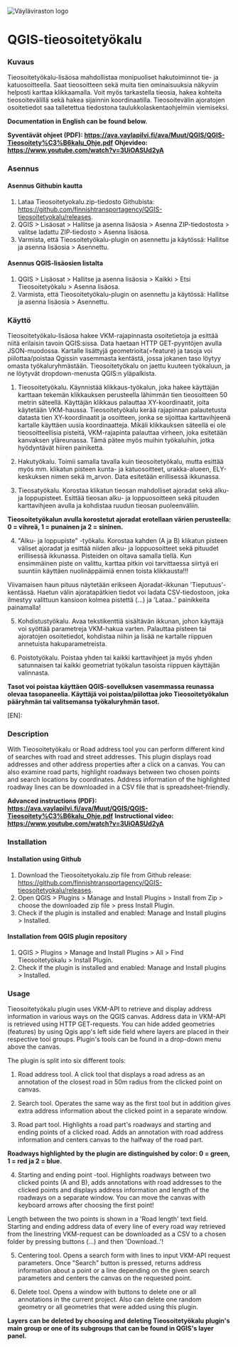 ![Väyläviraston logo](https://vayla.fi/documents/25230764/35412219/vayla_sivussa_fi_sv_rgb.png)
# QGIS-tieosoitetyökalu

### Kuvaus
Tieosoitetyökalu-lisäosa mahdollistaa monipuoliset hakutoiminnot tie- ja katuosoitteella.
Saat tieosoitteen sekä muita tien ominaisuuksia näkyviin helposti karttaa klikkaamalla.
Voit myös tarkastella tieosia, hakea kohteita tieosoitevälillä sekä hakea sijainnin koordinaatilla.
Tieosoitevälin ajoratojen osoitetiedot saa talletettua tiedostona taulukkolaskentaohjelmiin viemiseksi.

**Documentation in English can be found below.**

**Syventävät ohjeet (PDF): https://ava.vaylapilvi.fi/ava/Muut/QGIS/QGIS-Tieosoitety%C3%B6kalu_Ohje.pdf**
**Ohjevideo: https://www.youtube.com/watch?v=3UiOASUd2yA**

### Asennus
#### Asennus Githubin kautta
1. Lataa Tieosoitetyokalu.zip-tiedosto Githubista: https://github.com/finnishtransportagency/QGIS-tieosoitetyokalu/releases.
2. QGIS > Lisäosat > Hallitse ja asenna lisäosia > Asenna ZIP-tiedostosta > valitse ladattu ZIP-tiedosto > Asenna lisäosa.
3. Varmista, että Tieosoitetyökalu-plugin on asennettu ja käytössä: Hallitse ja asenna lisäosia > Asennettu.

#### Asennus QGIS-lisäosien listalta
1. QGIS > Lisäosat > Hallitse ja asenna lisäosia > Kaikki > Etsi Tieosoitetyökalu > Asenna lisäosa.
2. Varmista, että Tieosoitetyökalu-plugin on asennettu ja käytössä: Hallitse ja asenna lisäosia > Asennettu.

### Käyttö
Tieosoitetyökalu-lisäosa hakee VKM-rajapinnasta osoitetietoja ja esittää niitä erilaisin tavoin QGIS:sissa. Data haetaan HTTP GET-pyyntöjen avulla JSON-muodossa.
Kartalle lisättyjä geometrioita(=feature) ja tasoja voi piilottaa/poistaa Qgissin vasemmasta kentästä, jossa jokanen taso löytyy omasta työkaluryhmästään.
Tieosoitetyökalu on jaettu kuuteen työkaluun, ja ne löytyvät dropdown-menusta QGIS:n yläpalkista.

1. Tieosoitetyökalu. Käynnistää klikkaus-työkalun, joka hakee käyttäjän karttaan tekemän klikkauksen perusteella lähimmän tien tieosoitteen 50 metrin säteellä.
Käyttäjän klikkaus palauttaa XY-koordinaatit, joita käytetään VKM-haussa. Tieosoitetyökalu kerää rajapinnan palautetusta datasta tien XY-koordinaatit ja osoitteen, jonka se sijoittaa karttavihjeenä kartalle käyttäen uusia koordinaatteja. Mikäli klikkauksen säteellä ei ole tieosoitteellisia pisteitä, VKM-rajapinta palauttaa virheen, joka esitetään kanvaksen yläreunassa. Tämä pätee myös muihin työkaluihin, jotka hyödyntävät hiiren painiketta.

2. Hakutyökalu. Toimii samalla tavalla kuin tieosoitetyökalu, mutta esittää myös mm. klikatun pisteen kunta- ja katuosoitteet, urakka-alueen, ELY-keskuksen nimen sekä m_arvon. Data esitetään erillisessä ikkunassa.

3. Tieosatyökalu. Korostaa klikatun tieosan mahdolliset ajoradat sekä alku- ja loppupisteet. Esittää tieosan alku- ja loppuosoitteen sekä pituuden karttavihjeen avulla ja kohdistaa ruudun tieosan puoleenväliin.

**Tieosoitetyökalun avulla korostetut ajoradat erotellaan värien perusteella: 0 = vihreä, 1 = punainen ja 2 = sininen.**

4. "Alku- ja loppupiste" -työkalu. Korostaa kahden (A ja B) klikatun pisteen väliset ajoradat ja esittää niiden alku- ja loppuosoitteet sekä pituudet erillisessä ikkunassa. Pisteiden on oltava samalla tiellä. Kun ensimmäinen piste on valittu, karttaa pitkin voi tarvittaessa siirtyä eri suuntiin käyttäen nuolinäppäimiä ennen toista klikkausta!!!

Viivamaisen haun pituus näytetään erikseen Ajoradat-ikkunan 'Tieputuus'-kentässä.
Haetun välin ajoratapätkien tiedot voi ladata CSV-tiedostoon, joka ilmestyy valittuun kansioon kolmea pistettä (...) ja 'Lataa..' painikkeita painamalla!

5. Kohdistustyökalu. Avaa tekstikenttiä sisältävän ikkunan, johon käyttäjä voi syöttää parametreja VKM-hakua varten. Palauttaa pisteen tai ajoratojen osoitetiedot, kohdistaa niihin ja lisää ne kartalle riippuen annetuista hakuparametreista.

6. Poistotyökalu. Poistaa yhden tai kaikki karttavihjeet ja myös yhden satunnaisen tai kaikki geometriat työkalun tasoista riippuen käyttäjän valinnasta.

**Tasot voi poistaa käyttäen QGIS-sovelluksen vasemmassa reunassa olevaa tasopaneelia. Käyttäjä voi poistaa/piilottaa joko Tieosoitetyökalun pääryhmän tai valitsemansa työkaluryhmän tasot.**

[EN]:
### Description
With Tieosoitetyökalu or Road address tool you can perform different kind of searches with road and street addresses.
This plugin displays road addresses and other address properties after a click on a canvas.
You can also examine road parts, highlight roadways between two chosen points and search locations by coordinates.
Address information of the highlighted roadway lines can be downloaded in a CSV file that is spreadsheet-friendly.

**Advanced instructions (PDF): https://ava.vaylapilvi.fi/ava/Muut/QGIS/QGIS-Tieosoitety%C3%B6kalu_Ohje.pdf**
**Instructional video: https://www.youtube.com/watch?v=3UiOASUd2yA**

### Installation
#### Installation using Github
1. Download the Tieosoitetyokalu.zip file from Github release: https://github.com/finnishtransportagency/QGIS-tieosoitetyokalu/releases.
2. Open QGIS > Plugins > Manage and Install Plugins > Install from Zip > choose the downloaded zip file > press Install Plugin.
3. Check if the plugin is installed and enabled: Manage and Install plugins > Installed.

#### Installation from QGIS plugin repository
1. QGIS > Plugins > Manage and Install Plugins > All > Find Tieosoitetyökalu > Install Plugin.
2. Check if the plugin is installed and enabled: Manage and Install plugins > Installed.

### Usage
Tieosoitetyökalu plugin uses VKM-API to retrieve and display address information in various ways on the QGIS canvas. Address data in VKM-API is retrieved using HTTP GET-requests. You can hide added geometries (features) by using Qgis app's left side field where layers are placed in their respective tool groups.
Plugin's tools can be found in a drop-down menu above the canvas.

The plugin is split into six different tools:

1. Road address tool. A click tool that displays a road adress as an annotation of the closest road in 50m radius from the clicked point on canvas.

2. Search tool. Operates the same way as the first tool but in addition gives extra address information about the clicked point in a separate window.

3. Road part tool. Highlights a road part's roadways and starting and ending points of a clicked road. Adds an annotation with road address information and centers canvas to the halfway of the road part.

**Roadways highlighted by the plugin are distinguished by color: 0 = green, 1 = red ja 2 = blue.**

4. Starting and ending point -tool. Highlights roadways between two clicked points (A and B), adds annotations with road addresses to the clicked points and displays address information and length of the roadways on a separate window. You can move the canvas with keyboard arrows after choosing the first point!

Length between the two points is shown in a 'Road length' text field.
Starting and ending address data of every line of every road way retrieved from the linestring VKM-request can be downloaded as a CSV to a chosen folder by pressing buttons (...) and then 'Download..'!

5. Centering tool. Opens a search form with lines to input VKM-API request parameters. Once "Search" button is pressed, returns address information about a point or a line depending on the given search parameters and centers the canvas on the requested point.

6. Delete tool. Opens a window with buttons to delete one or all annotations in the current project. Also can delete one random geometry or all geometries that were added using this plugin.

**Layers can be deleted by choosing and deleting Tieosoitetyökalu plugin's main group or one of its subgroups that can be found in QGIS's layer panel.**
